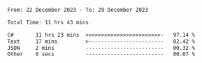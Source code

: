<!--START_SECTION:waka-->

```txt
From: 22 December 2023 - To: 29 December 2023

Total Time: 11 hrs 43 mins

C#       11 hrs 23 mins  >>>>>>>>>>>>>>>>>>>>>>>>-   97.14 %
Text     17 mins         >------------------------   02.42 %
JSON     2 mins          -------------------------   00.32 %
Other    0 secs          -------------------------   00.07 %
```

<!--END_SECTION:waka-->
